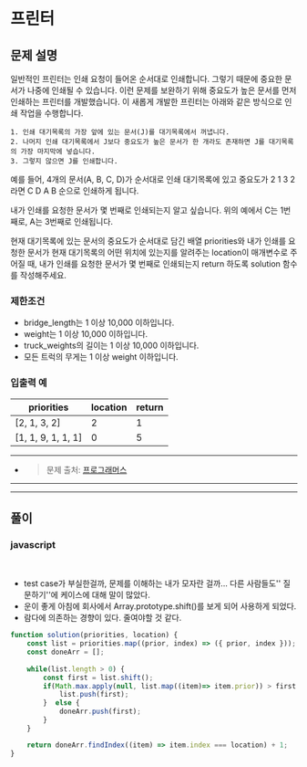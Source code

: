 # **프린터**

## **문제 설명**

일반적인 프린터는 인쇄 요청이 들어온 순서대로 인쇄합니다. 그렇기 때문에 중요한 문서가 나중에 인쇄될 수 있습니다. 이런 문제를 보완하기 위해 중요도가 높은 문서를 먼저 인쇄하는 프린터를 개발했습니다. 이 새롭게 개발한 프린터는 아래와 같은 방식으로 인쇄 작업을 수행합니다.

```
1. 인쇄 대기목록의 가장 앞에 있는 문서(J)를 대기목록에서 꺼냅니다.
2. 나머지 인쇄 대기목록에서 J보다 중요도가 높은 문서가 한 개라도 존재하면 J를 대기목록의 가장 마지막에 넣습니다.
3. 그렇지 않으면 J를 인쇄합니다.
```



예를 들어, 4개의 문서(A, B, C, D)가 순서대로 인쇄 대기목록에 있고 중요도가 2 1 3 2 라면 C D A B 순으로 인쇄하게 됩니다.

내가 인쇄를 요청한 문서가 몇 번째로 인쇄되는지 알고 싶습니다. 위의 예에서 C는 1번째로, A는 3번째로 인쇄됩니다.

현재 대기목록에 있는 문서의 중요도가 순서대로 담긴 배열 priorities와 내가 인쇄를 요청한 문서가 현재 대기목록의 어떤 위치에 있는지를 알려주는 location이 매개변수로 주어질 때, 내가 인쇄를 요청한 문서가 몇 번째로 인쇄되는지 return 하도록 solution 함수를 작성해주세요.

### **제한조건**

- bridge_length는 1 이상 10,000 이하입니다.
- weight는 1 이상 10,000 이하입니다.
- truck_weights의 길이는 1 이상 10,000 이하입니다.
- 모든 트럭의 무게는 1 이상 weight 이하입니다.

### **입출력 예**

| priorities         | location | return |
| ------------------ | -------- | ------ |
| [2, 1, 3, 2]       | 2        | 1      |
| [1, 1, 9, 1, 1, 1] | 0        | 5      |

---

- > 문제 출처: [프로그래머스](https://programmers.co.kr/learn/courses/30/lessons/42587?language=javascript)

---

---

## **풀이**

### **javascript**
<br>

- test case가 부실한걸까, 문제를 이해하는 내가 모자란 걸까... 다른 사람들도'' 질문하기''에 케이스에 대해 말이 많았다.
- 운이 좋게 아침에 회사에서 Array.prototype.shift()를 보게 되어 사용하게 되었다.
- 람다에 의존하는 경향이 있다. 줄여야할 것 같다.
  <br>

```javascript
function solution(priorities, location) {    
    const list = priorities.map((prior, index) => ({ prior, index }));
    const doneArr = [];
    
    while(list.length > 0) {
        const first = list.shift();
        if(Math.max.apply(null, list.map((item)=> item.prior)) > first.prior) {
            list.push(first);
        }  else {
            doneArr.push(first);
        }
    }

    return doneArr.findIndex((item) => item.index === location) + 1;
}
```
